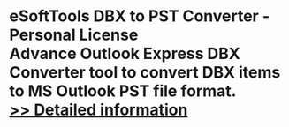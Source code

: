 # eSoftTools DBX to PST Converter - Personal License<br />Advance Outlook Express DBX Converter tool to convert DBX items to MS Outlook PST file format.<br />[>> Detailed information](https://secure.shareit.com/shareit/product.html?productid=300876994&affiliateid=200057808)